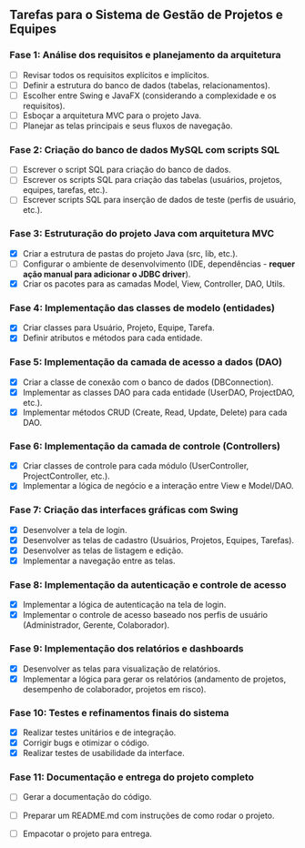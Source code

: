 ## Tarefas para o Sistema de Gestão de Projetos e Equipes

### Fase 1: Análise dos requisitos e planejamento da arquitetura
- [ ] Revisar todos os requisitos explícitos e implícitos.
- [ ] Definir a estrutura do banco de dados (tabelas, relacionamentos).
- [ ] Escolher entre Swing e JavaFX (considerando a complexidade e os requisitos).
- [ ] Esboçar a arquitetura MVC para o projeto Java.
- [ ] Planejar as telas principais e seus fluxos de navegação.

### Fase 2: Criação do banco de dados MySQL com scripts SQL
- [ ] Escrever o script SQL para criação do banco de dados.
- [ ] Escrever os scripts SQL para criação das tabelas (usuários, projetos, equipes, tarefas, etc.).
- [ ] Escrever scripts SQL para inserção de dados de teste (perfis de usuário, etc.).

### Fase 3: Estruturação do projeto Java com arquitetura MVC
- [x] Criar a estrutura de pastas do projeto Java (src, lib, etc.).
- [ ] Configurar o ambiente de desenvolvimento (IDE, dependências - **requer ação manual para adicionar o JDBC driver**).
- [x] Criar os pacotes para as camadas Model, View, Controller, DAO, Utils.

### Fase 4: Implementação das classes de modelo (entidades)
- [x] Criar classes para Usuário, Projeto, Equipe, Tarefa.
- [x] Definir atributos e métodos para cada entidade.

### Fase 5: Implementação da camada de acesso a dados (DAO)
- [x] Criar a classe de conexão com o banco de dados (DBConnection).
- [x] Implementar as classes DAO para cada entidade (UserDAO, ProjectDAO, etc.).
- [x] Implementar métodos CRUD (Create, Read, Update, Delete) para cada DAO.

### Fase 6: Implementação da camada de controle (Controllers)
- [x] Criar classes de controle para cada módulo (UserController, ProjectController, etc.).
- [x] Implementar a lógica de negócio e a interação entre View e Model/DAO.

### Fase 7: Criação das interfaces gráficas com Swing
- [x] Desenvolver a tela de login.
- [x] Desenvolver as telas de cadastro (Usuários, Projetos, Equipes, Tarefas).
- [x] Desenvolver as telas de listagem e edição.
- [x] Implementar a navegação entre as telas.

### Fase 8: Implementação da autenticação e controle de acesso
- [x] Implementar a lógica de autenticação na tela de login.
- [x] Implementar o controle de acesso baseado nos perfis de usuário (Administrador, Gerente, Colaborador).

### Fase 9: Implementação dos relatórios e dashboards
- [x] Desenvolver as telas para visualização de relatórios.
- [x] Implementar a lógica para gerar os relatórios (andamento de projetos, desempenho de colaborador, projetos em risco).

### Fase 10: Testes e refinamentos finais do sistema
- [x] Realizar testes unitários e de integração.
- [x] Corrigir bugs e otimizar o código.
- [x] Realizar testes de usabilidade da interface.

### Fase 11: Documentação e entrega do projeto completo
- [ ] Gerar a documentação do código.
- [ ] Preparar um README.md com instruções de como rodar o projeto.
- [ ] Empacotar o projeto para entrega.

